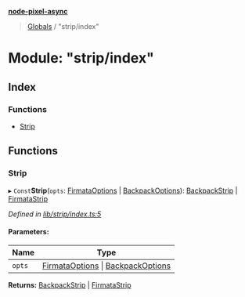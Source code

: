 **[node-pixel-async](../README.md)**

> [Globals](../globals.md) / "strip/index"

# Module: "strip/index"

## Index

### Functions

* [Strip](_strip_index_.md#strip)

## Functions

### Strip

▸ `Const`**Strip**(`opts`: [FirmataOptions](../interfaces/_types_.firmataoptions.md) \| [BackpackOptions](../interfaces/_types_.backpackoptions.md)): [BackpackStrip](../classes/_strip_backpack_.backpackstrip.md) \| [FirmataStrip](../classes/_strip_firmata_.firmatastrip.md)

*Defined in [lib/strip/index.ts:5](https://github.com/hweeks/node-pixel-async/blob/c6b1f13/lib/strip/index.ts#L5)*

#### Parameters:

Name | Type |
------ | ------ |
`opts` | [FirmataOptions](../interfaces/_types_.firmataoptions.md) \| [BackpackOptions](../interfaces/_types_.backpackoptions.md) |

**Returns:** [BackpackStrip](../classes/_strip_backpack_.backpackstrip.md) \| [FirmataStrip](../classes/_strip_firmata_.firmatastrip.md)
